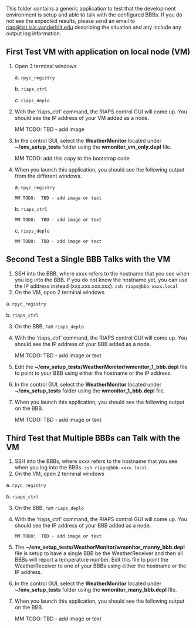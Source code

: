 This folder contains a generic application to test that the development environment is setup and able to talk with the configured BBBs.  If you do not see the expected results, please send an email to riap@list.isis.vanderbilt.edu describing the situation and any include any output log information.

## First Test VM with application on local node (VM)
1. Open 3 terminal windows

   a. ``` rpyc_registry ```
   
   b. ``` riaps_ctrl ```
   
   c. ``` riaps_deplo ```

2. With the 'riaps_ctrl' command, the RIAPS control GUI will come up.  You should see the IP address of your VM added as a node.
    
    MM TODO:  TBD - add image
    
3. In the control GUI, select the **WeatherMonitor** located under **~/env_setup_tests** folder using the **wmonitor_vm_only.depl** file.
    
    MM TODO:  add this copy to the bootstrap code
    
4. When you launch this application, you should see the following output from the different windows.
   
   a. ``` rpyc_registry ```
   
       MM TODO:  TBD - add image or text
       
   b. ``` riaps_ctrl ```
   
       MM TODO:  TBD - add image or text
       
   c. ``` riaps_deplo ```
   
       MM TODO:  TBD - add image or text
       
## Second Test a Single BBB Talks with the VM
1.  SSH into the BBB, where xxxx refers to the hostname that you see when you log into the BBB.  If you do not know the hostname yet, you can use the IP address instead (xxx.xxx.xxx.xxx).
    ``` ssh riaps@bbb-xxxx.local ```
2.  On the VM, open 2 terminal windows
   
   a. ``` rpyc_registry ```
   
   b. ``` riaps_ctrl ```
   
3.  On the BBB, run ``` riaps_deplo ```
4.  With the 'riaps_ctrl' command, the RIAPS control GUI will come up.  You should see the IP address of your BBB added as a node.
        
      MM TODO:  TBD - add image or text
        
5.  Edit the **~/env_setup_tests/WeatherMonitor/wmonitor_1_bbb.depl** file to point to your BBB using either the hostname or the IP address.
6.  In the control GUI, select the **WeatherMonitor** located under **~/env_setup_tests** folder using the **wmonitor_1_bbb.depl** file.
7.  When you launch this application, you should see the following output on the BBB.
      
      MM TODO:  TBD - add image or text
      
       
## Third Test that Multiple BBBs can Talk with the VM
1.  SSH into the BBBs, where xxxx refers to the hostname that you see when you log into the BBBs.
    ``` ssh riaps@bbb-xxxx.local ```
2.  On the VM, open 2 terminal windows
   
   a. ``` rpyc_registry ```
   
   b. ``` riaps_ctrl ```
   
3.  On the BBB, run ``` riaps_deplo ```
4.  With the 'riaps_ctrl' command, the RIAPS control GUI will come up.  You should see the IP address of your BBB added as a node.
        
        MM TODO:  TBD - add image or text
        
5.  The **~/env_setup_tests/WeatherMonitor/wmonitor_manny_bbb.depl** file is setup to have a single BBB be the WeatherReceiver and then all BBBs will report a temperature number.  Edit this file to point the WeatherReceiver to one of your BBBs using either the hostname or the IP address.
6.  In the control GUI, select the **WeatherMonitor** located under **~/env_setup_tests** folder using the **wmonitor_many_bbb.depl** file.
7.  When you launch this application, you should see the following output on the BBB.
       
       MM TODO:  TBD - add image or text
   

